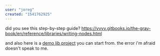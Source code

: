 ```yaml
---
user: "joreg"
created: "1541762925"
---
```


did you see this step-by-step guide? https://vvvv.gitbooks.io/the-gray-book/en/reference/libraries/writing-nodes.html

and also here is a [demo lib project](https://github.com/vvvv/VL.DemoLib) you can start from. 
the error i'm afraid doesn't speak to me. 
